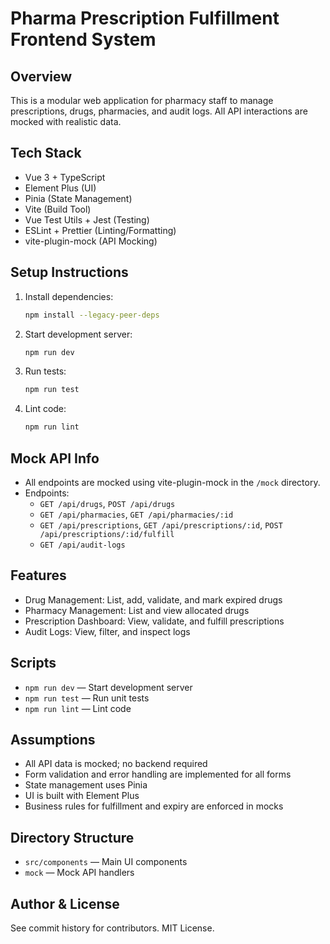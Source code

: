 # Pharma Prescription Fulfillment Frontend System

## Overview

This is a modular web application for pharmacy staff to manage prescriptions, drugs, pharmacies, and audit logs. All API interactions are mocked with realistic data.

## Tech Stack

- Vue 3 + TypeScript
- Element Plus (UI)
- Pinia (State Management)
- Vite (Build Tool)
- Vue Test Utils + Jest (Testing)
- ESLint + Prettier (Linting/Formatting)
- vite-plugin-mock (API Mocking)

## Setup Instructions

1. Install dependencies:
    ```sh
    npm install --legacy-peer-deps
    ```
2. Start development server:
    ```sh
    npm run dev
    ```
3. Run tests:
    ```sh
    npm run test
    ```
4. Lint code:
    ```sh
    npm run lint
    ```

## Mock API Info

- All endpoints are mocked using vite-plugin-mock in the `/mock` directory.
- Endpoints:
    - `GET /api/drugs`, `POST /api/drugs`
    - `GET /api/pharmacies`, `GET /api/pharmacies/:id`
    - `GET /api/prescriptions`, `GET /api/prescriptions/:id`, `POST /api/prescriptions/:id/fulfill`
    - `GET /api/audit-logs`

## Features

- Drug Management: List, add, validate, and mark expired drugs
- Pharmacy Management: List and view allocated drugs
- Prescription Dashboard: View, validate, and fulfill prescriptions
- Audit Logs: View, filter, and inspect logs

## Scripts

- `npm run dev` — Start development server
- `npm run test` — Run unit tests
- `npm run lint` — Lint code

## Assumptions

- All API data is mocked; no backend required
- Form validation and error handling are implemented for all forms
- State management uses Pinia
- UI is built with Element Plus
- Business rules for fulfillment and expiry are enforced in mocks

## Directory Structure

- `src/components` — Main UI components
- `mock` — Mock API handlers

## Author & License

See commit history for contributors. MIT License.
